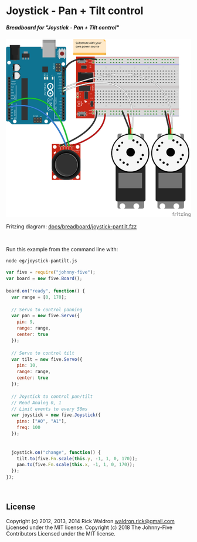 <!--remove-start-->

# Joystick - Pan + Tilt control

<!--remove-end-->






##### Breadboard for "Joystick - Pan + Tilt control"



![docs/breadboard/joystick-pantilt.png](breadboard/joystick-pantilt.png)<br>

Fritzing diagram: [docs/breadboard/joystick-pantilt.fzz](breadboard/joystick-pantilt.fzz)

&nbsp;




Run this example from the command line with:
```bash
node eg/joystick-pantilt.js
```


```javascript
var five = require("johnny-five");
var board = new five.Board();

board.on("ready", function() {
  var range = [0, 170];

  // Servo to control panning
  var pan = new five.Servo({
    pin: 9,
    range: range,
    center: true
  });

  // Servo to control tilt
  var tilt = new five.Servo({
    pin: 10,
    range: range,
    center: true
  });

  // Joystick to control pan/tilt
  // Read Analog 0, 1
  // Limit events to every 50ms
  var joystick = new five.Joystick({
    pins: ["A0", "A1"],
    freq: 100
  });


  joystick.on("change", function() {
    tilt.to(five.Fn.scale(this.y, -1, 1, 0, 170));
    pan.to(five.Fn.scale(this.x, -1, 1, 0, 170));
  });
});

```








&nbsp;

<!--remove-start-->

## License
Copyright (c) 2012, 2013, 2014 Rick Waldron <waldron.rick@gmail.com>
Licensed under the MIT license.
Copyright (c) 2018 The Johnny-Five Contributors
Licensed under the MIT license.

<!--remove-end-->
